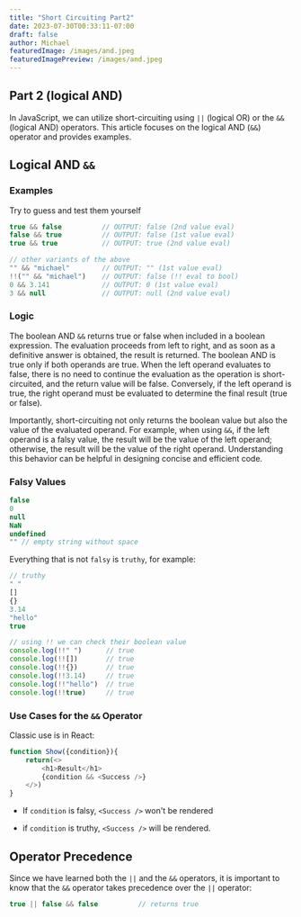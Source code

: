 ```yaml
---
title: "Short Circuiting Part2"
date: 2023-07-30T00:33:11-07:00
draft: false
author: Michael
featuredImage: /images/and.jpeg
featuredImagePreview: /images/and.jpeg
---
```


## Part 2 (logical AND)

In JavaScript, we can utilize short-circuiting using `||` (logical OR) or the `&&` (logical AND) operators. This article focuses on the logical AND (`&&`) operator and provides examples.

## Logical AND `&&`

### Examples

Try to guess and test them yourself

```javascript
true && false          // OUTPUT: false (2nd value eval)
false && true          // OUTPUT: false (1st value eval)
true && true           // OUTPUT: true (2nd value eval)

// other variants of the above
"" && "michael"        // OUTPUT: "" (1st value eval)
!!("" && "michael")    // OUTPUT: false (!! eval to bool)
0 && 3.141             // OUTPUT: 0 (1st value eval)
3 && null              // OUTPUT: null (2nd value eval)
```

### Logic

The boolean AND `&&` returns true or false when included in a boolean expression. The evaluation proceeds from left to right, and as soon as a definitive answer is obtained, the result is returned. The boolean AND is true only if both operands are true. When the left operand evaluates to false, there is no need to continue the evaluation as the operation is short-circuited, and the return value will be false. Conversely, if the left operand is true, the right operand must be evaluated to determine the final result (true or false).

Importantly, short-circuiting not only returns the boolean value but also the value of the evaluated operand. For example, when using `&&`, if the left operand is a falsy value, the result will be the value of the left operand; otherwise, the result will be the value of the right operand. Understanding this behavior can be helpful in designing concise and efficient code.

### Falsy Values

```javascript
false
0
null
NaN
undefined
"" // empty string without space
```

Everything that is not `falsy` is `truthy`, for example:

```javascript
// truthy 
" " 
[]
{}
3.14
"hello"
true

// using !! we can check their boolean value
console.log(!!" ")      // true
console.log(!![])       // true
console.log(!!{})       // true
console.log(!!3.14)     // true
console.log(!!"hello")  // true
console.log(!!true)     // true
```

### Use Cases for the `&&` Operator

Classic use is in React:

```javascript
function Show({condition}){
    return(<>
        <h1>Result</h1>
        {condition && <Success />}
    </>)
}
```

* If `condition` is falsy, `<Success />` won't be rendered
    
* if `condition` is truthy, `<Success />` will be rendered.
    

## Operator Precedence

Since we have learned both the `||` and the `&&` operators, it is important to know that the `&&` operator takes precedence over the `||` operator:

```javascript
true || false && false          // returns true
```